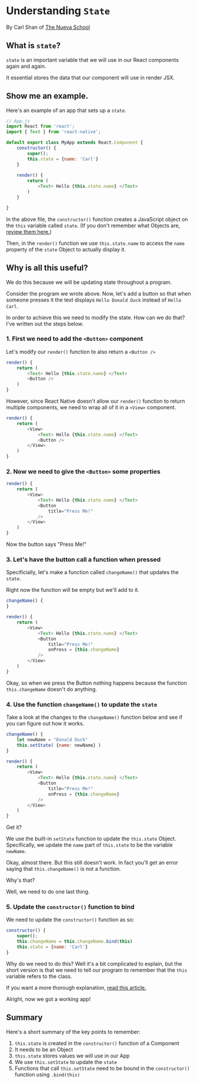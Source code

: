 # Understanding `State`
By Carl Shan of [The Nueva School](www.nuevaschool.org)

## What is `state`?
`state` is an important variable that we will use in our React components again and again.

It essential stores the data that our component will use in render JSX.

## Show me an example.
Here's an example of an app that sets up a `state`.

```javascript
// App.js
import React from 'react';
import { Text } from 'react-native';

default export class MyApp extends React.Component {
	constructor() {
		super();
		this.state = {name: 'Carl'}
	}
	
	render() {
		return (
			<Text> Hello {this.state.name} </Text>
		)
	}

}
```

In the above file, the `constructor()` function creates a JavaScript object on the `this` variable called `state`. (If you don't remember what Objects are, [review them here.](https://javascript.info/object))

Then, in the `render()` function we use `this.state.name` to access the `name` property of the `state` Object to actually display it.

## Why is all this useful?
We do this because we will be updating state throughout a program.

Consider the program we wrote above. Now, let's add a button so that when someone presses it the text displays `Hello Donald Duck` instead of `Hello Carl`.

In order to achieve this we need to modify the state. How can we do that? I've written out the steps below.

### 1. First we need to add the `<Button>` component

Let's modify our `render()` function to also return a `<Button />`

```javascript
render() {
	return (
		<Text> Hello {this.state.name} </Text>
		<Button />
	)
}
```

However, since React Native doesn't allow our `render()` function to return multiple components, we need to wrap all of it in a `<View>` component.

```javascript
render() {
	return (
		<View>
			<Text> Hello {this.state.name} </Text>
			<Button />
		</View>
	)
}
```

### 2. Now we need to give the `<Button>` some properties

```javascript
render() {
	return (
		<View>
			<Text> Hello {this.state.name} </Text>
			<Button 
				title="Press Me!"
			/>
		</View>
	)
}
```

Now the button says "Press Me!"

### 3. Let's have the button call a function when pressed
Specificially, let's make a function called `changeName()` that updates the `state`.

Right now the function will be empty but we'll add to it.

```javascript
changeName() {
}

render() {
	return (
		<View>
			<Text> Hello {this.state.name} </Text>
			<Button 
				title="Press Me!"
				onPress = {this.changeName}
			/>
		</View>
	)
}
```

Okay, so when we press the Button nothing happens because the function `this.changeName` doesn't do anything.

### 4. Use the function `changeName()` to update the `state`

Take a look at the changes to the `changeName()` function below and see if you can figure out how it works.

```javascript
changeName() {
	let newName = "Donald Duck"
	this.setState( {name: newName} )
}

render() {
	return (
		<View>
			<Text> Hello {this.state.name} </Text>
			<Button 
				title="Press Me!"
				onPress = {this.changeName}
			/>
		</View>
	)
}
```

Get it?

We use the built-in `setState` function to update the `this.state` Object. Specifically, we update the `name` part of `this.state` to be the variable `newName`.

Okay, almost there. But this still doesn't work. In fact you'll get an error saying that `this.changeName()` is not a function.

Why's that?

Well, we need to do one last thing.

### 5. Update the `constructor()` function to bind

We need to update the `constructor()` function as so:

```javascript
constructor() {
	super();
	this.changeName = this.changeName.bind(this)
	this.state = {name: 'Carl'}
}

```

Why do we need to do this? Well it's a bit complicated to explain, but the short version is that we need to tell our program to remember that the `this` variable refers to the class.

If you want a more thorough explanation, [read this article.](https://codeburst.io/binding-functions-in-react-b168d2d006cb)

Alright, now we got a working app!


## Summary
Here's a short summary of the key points to remember:

1. `this.state` is created in the `constructor()` function of a Component
2. It needs to be an Object
3. `this.state` stores values we will use in our App
4. We use `this.setState` to update the `state`
5. Functions that call `this.setState` need to be bound in the `constructor()` function using `.bind(this)`